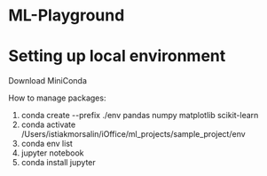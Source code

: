 # ML-Playground


# Setting up local environment 

Download MiniConda

How to manage packages: 
1. conda create --prefix ./env pandas numpy matplotlib scikit-learn
2. conda activate /Users/istiakmorsalin/iOffice/ml_projects/sample_project/env
3. conda env list
4. jupyter notebook
5. conda install jupyter
